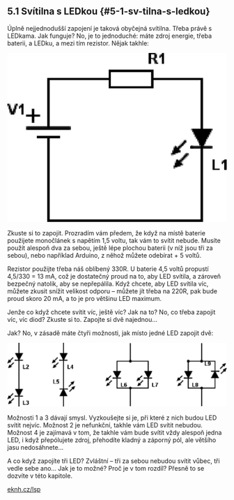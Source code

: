 ## 5.1 Svítilna s LEDkou {#5-1-sv-tilna-s-ledkou}

Úplně nejjednodušší zapojení je taková obyčejná svítilna. Třeba právě s LEDkama. Jak funguje? No, je to jednoduché: máte zdroj energie, třeba baterii, a LEDku, a mezi tím rezistor. Nějak takhle:

![093-1.png](images/000075.png)

Zkuste si to zapojit. Prozradím vám předem, že když na místě baterie použijete monočlánek s napětím 1,5 voltu, tak vám to svítit nebude. Musíte použít alespoň dva za sebou, ještě lépe plochou baterii (v níž jsou tři za sebou), nebo například Arduino, z něhož můžete odebírat + 5 voltů.

Rezistor použijte třeba náš oblíbený 330R. U baterie 4,5 voltů propustí 4,5/330 = 13 mA, což je dostatečný proud na to, aby LED svítila, a zároveň bezpečný natolik, aby se nepřepálila. Když chcete, aby LED svítila víc, můžete zkusit snížit velikost odporu – můžete jít třeba na 220R, pak bude proud skoro 20 mA, a to je pro většinu LED maximum.

Jenže co když chcete svítit víc, ještě víc? Jak na to? No, co třeba zapojit víc, víc diod? Zkuste si to. Zapojte si dvě najednou…

Jak? No, v zásadě máte čtyři možnosti, jak místo jedné LED zapojit dvě:

![093-2.png](images/000088.png)

Možnosti 1 a 3 dávají smysl. Vyzkoušejte si je, při které z nich budou LED svítit nejvíc. Možnost 2 je nefunkční, takhle vám LED svítit nebudou. Možnost 4 je zajímavá v tom, že takhle vám bude svítit vždy alespoň jedna LED, i když přepólujete zdroj, přehodíte kladný a záporný pól, ale většího jasu nedosáhnete…

A co když zapojíte tři LED? Zvláštní – tři za sebou nebudou svítit vůbec, tři vedle sebe ano… Jak je to možné? Proč je v tom rozdíl? Přesně to se dozvíte v této kapitole.

[eknh.cz/lsp](https://eknh.cz/lsp)